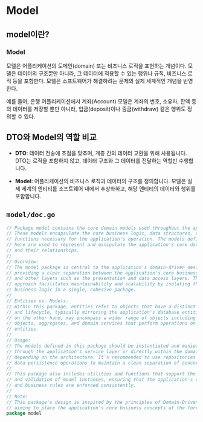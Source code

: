 # Model

## model이란?

### Model

모델은 어플리케이션의 도메인(domain) 또는 비즈니스 로직을 표현하는 개념이다.
모델은 데이터의 구조뿐만 아니라, 그 데이터에 적용할 수 있는 행위나 규칙, 비즈니스 로직 등을 포함한다.
모델은 소프트웨어가 해결하려는 문제의 실제 세계적인 개념을 반영한다.

예를 들어, 은행 어플리케이션에서 계좌(Account) 모델은 계좌의 번호, 소유자, 잔액 등의 데이터를 저장할 뿐만 아니라, 입금(deposit)이나 출금(withdraw) 같은 행위도 정의할 수 있다.

## DTO와 Model의 역할 비교

- **DTO**: 데이터 전송에 초점을 맞추며, 계층 간의 데이터 교환을 위해 사용됩니다. DTO는 로직을 포함하지 않고, 데이터 구조와 그 데이터를 전달하는 역할만 수행합니다.

- **Model**: 어플리케이션의 비즈니스 로직과 데이터의 구조를 정의합니다. 모델은 실제 세계의 엔티티를 소프트웨어 내에서 추상화하고, 해당 엔티티의 데이터와 행위를 포함합니다.

## `model/doc.go`

```go
// Package model contains the core domain models used throughout the application.
// These models encapsulate the core business logic, data structures, and
// functions necessary for the application's operation. The models defined
// here are used to represent and manipulate the application's core data entities
// and their relationships.
//
// Overview:
// The model package is central to the application's domain-driven design,
// providing a clear separation between the application's core business logic
// and other layers such as the presentation and data access layers. This
// approach facilitates maintainability and scalability by isolating the
// business logic in a single, cohesive package.
//
// Entities vs. Models:
// Within this package, entities refer to objects that have a distinct identity
// and lifecycle, typically mirroring the application's database entities. Models,
// on the other hand, may encompass a wider range of objects including value
// objects, aggregates, and domain services that perform operations on or between
// entities.
//
// Usage:
// The models defined in this package should be instantiated and manipulated
// through the application's service layer or directly within the domain layer,
// depending on the architecture. It's recommended to use repositories for
// data persistence operations to maintain a clean separation of concerns.
//
// This package also includes utilities and functions that support the manipulation
// and validation of model instances, ensuring that the application's data integrity
// and business rules are enforced consistently.
//
// Note:
// This package's design is inspired by the principles of Domain-Driven Design (DDD),
// aiming to place the application's core business concepts at the forefront of development.
package model
```

